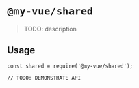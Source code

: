 # `@my-vue/shared`

> TODO: description

## Usage

```
const shared = require('@my-vue/shared');

// TODO: DEMONSTRATE API
```
